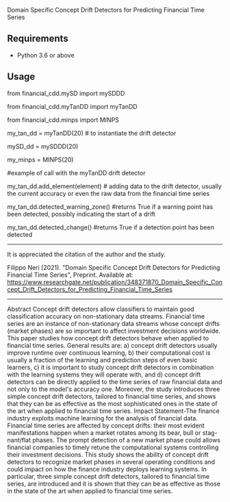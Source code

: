 ﻿Domain Specific Concept Drift Detectors for Predicting Financial Time Series


## Requirements 

- Python 3.6 or above

## Usage

from financial_cdd.mySD import mySDDD

from financial_cdd.myTanDD import myTanDD

from financial_cdd.minps import MINPS


my_tan_dd = myTanDD(20) # to instantiate the drift detector

mySD_dd = mySDDD(20)

my_minps = MINPS(20)


#example of call with the myTanDD drift detector

my_tan_dd.add_element(element) # adding data to the drift detector, usually the current accuracy or even the raw data from the financial time series

my_tan_dd.detected_warning_zone() #returns True if a warning point has been detected, possibly indicating the start of a drift

my_tan_dd.detected_change() #returns True if a detection point has been detected 


---------------
It is appreciated the citation of the author and the study.

Filippo Neri (2021). "Domain Specific Concept Drift Detectors for Predicting Financial Time Series", Preprint.
Available at: https://www.researchgate.net/publication/348371870_Domain_Specific_Concept_Drift_Detectors_for_Predicting_Financial_Time_Series

---------------
    
Abstract
Concept drift detectors allow classifiers to maintain good classification accuracy on non-stationary data streams. Financial time series are an instance of non-stationary data streams whose concept drifts (market phases) are so important to affect investment decisions worldwide. This paper studies how concept drift detectors behave when applied to financial time series. General results are: a) concept drift detectors usually improve runtime over continuous learning, b) their computational cost is usually a fraction of the learning and prediction steps of even basic learners, c) it is important to study concept drift detectors in combination with the learning systems they will operate with, and d) concept drift detectors can be directly applied to the time series of raw financial data and not only to the model's accuracy one. Moreover, the study introduces three simple concept drift detectors, tailored to financial time series, and shows that they can be as effective as the most sophisticated ones in the state of the art when applied to financial time series. Impact Statement-The finance industry exploits machine learning for the analysis of financial data. Financial time series are affected by concept drifts: their most evident manifestations happen when a market rotates among its bear, bull or stag-nant/flat phases. The prompt detection of a new market phase could allows financial companies to timely retune the computational systems controlling their investment decisions. This study shows the ability of concept drift detectors to recognize market phases in several operating conditions and could impact on how the finance industry deploys learning systems. In particular, three simple concept drift detectors, tailored to financial time series, are introduced and it is shown that they can be as effective as those in the state of the art when applied to financial time series.
    
